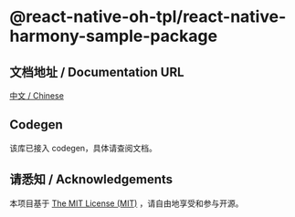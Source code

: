 # @react-native-oh-tpl/react-native-harmony-sample-package

## 文档地址 / Documentation URL 

[中文 / Chinese](https://gitee.com/react-native-oh-library/usage-docs/blob/master/zh-cn/react-native-harmony-sample-package.md)

## Codegen

该库已接入 codegen，具体请查阅文档。

## 请悉知 / Acknowledgements

本项目基于 [The MIT License (MIT)](https://github.com/react-native-oh-library/react-native-harmony-sample-package/blob/sig/LICENSE) ，请自由地享受和参与开源。
